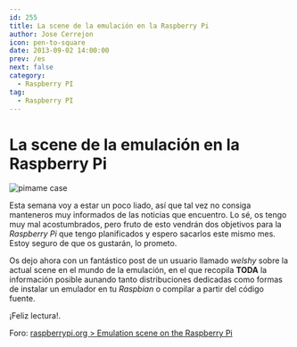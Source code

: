 ```yaml
---
id: 255
title: La scene de la emulación en la Raspberry Pi
author: Jose Cerrejon
icon: pen-to-square
date: 2013-09-02 14:00:00
prev: /es
next: false
category:
  - Raspberry PI
tag:
  - Raspberry PI
---
```


# La scene de la emulación en la Raspberry Pi

![pimame case](/images/pimame_case.jpg)

Esta semana voy a estar un poco liado, así que tal vez no consiga manteneros muy informados de las noticias que encuentro. Lo sé, os tengo muy mal acostumbrados, pero fruto de esto vendrán dos objetivos para la *Raspberry Pi* que tengo planificados y espero sacarlos este mismo mes. Estoy seguro de que os gustarán, lo prometo.

Os dejo ahora con un fantástico post de un usuario llamado *welshy* sobre la actual scene en el mundo de la emulación, en el que recopila **TODA** la información posible aunando tanto distribuciones dedicadas como formas de instalar un emulador en tu *Raspbian* o compilar a partir del código fuente.

¡Feliz lectura!.

Foro: [raspberrypi.org > Emulation scene on the Raspberry Pi](http://www.raspberrypi.org/phpBB3/viewtopic.php?t=54357&p=414414)